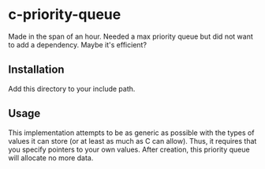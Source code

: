 # c-priority-queue
Made in the span of an hour. Needed a max priority queue but did not want to add a dependency. Maybe
it's efficient?

## Installation
Add this directory to your include path.

## Usage
This implementation attempts to be as generic as possible with the types of values it can store (or
at least as much as C can allow). Thus, it requires that you specify pointers to your own values.
After creation, this priority queue will allocate no more data.

